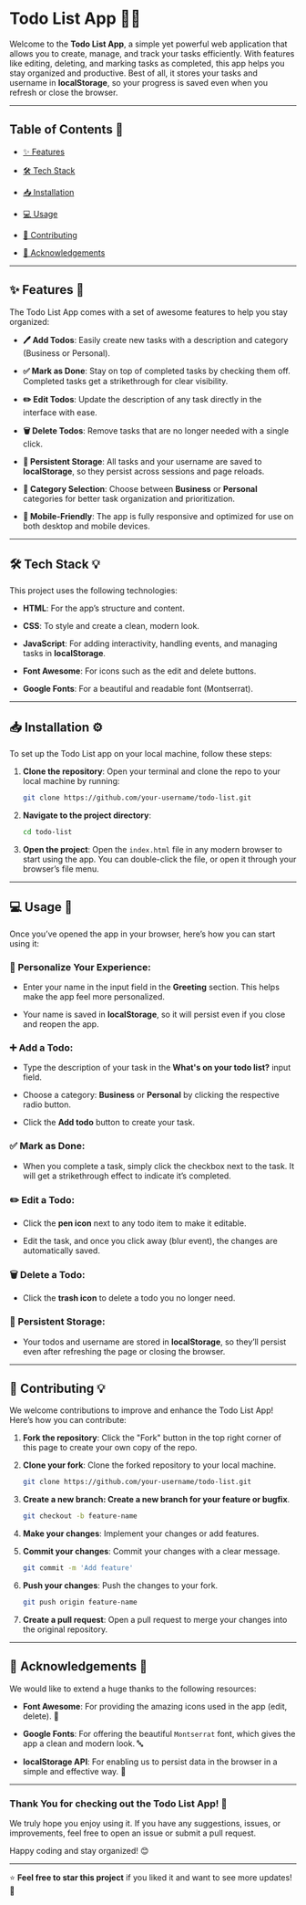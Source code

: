# Todo List App 📝✨

Welcome to the **Todo List App**, a simple yet powerful web application that allows you to create, manage, and track your tasks efficiently. With features like editing, deleting, and marking tasks as completed, this app helps you stay organized and productive. Best of all, it stores your tasks and username in **localStorage**, so your progress is saved even when you refresh or close the browser.

---

## Table of Contents 📑

- [✨ Features](#features)

- [🛠️ Tech Stack](#tech-stack)

- [📥 Installation](#installation)

- [💻 Usage](#usage)

<!-- - [📸 Screenshots](#screenshots) -->

- [🤝 Contributing](#contributing)

- [🙏 Acknowledgements](#acknowledgements)

---

## ✨ Features 🚀

The Todo List App comes with a set of awesome features to help you stay organized:

- **🖊️ Add Todos**: Easily create new tasks with a description and category (Business or Personal).

- **✅ Mark as Done**: Stay on top of completed tasks by checking them off. Completed tasks get a strikethrough for clear visibility.

- **✏️ Edit Todos**: Update the description of any task directly in the interface with ease.

- **🗑️ Delete Todos**: Remove tasks that are no longer needed with a single click.

- **💾 Persistent Storage**: All tasks and your username are saved to **localStorage**, so they persist across sessions and page reloads.

- **🔀 Category Selection**: Choose between **Business** or **Personal** categories for better task organization and prioritization.

- **📱 Mobile-Friendly**: The app is fully responsive and optimized for use on both desktop and mobile devices.

---

## 🛠️ Tech Stack 💡

This project uses the following technologies:

- **HTML**: For the app’s structure and content.

- **CSS**: To style and create a clean, modern look.

- **JavaScript**: For adding interactivity, handling events, and managing tasks in **localStorage**.

- **Font Awesome**: For icons such as the edit and delete buttons.

- **Google Fonts**: For a beautiful and readable font (Montserrat).

---

## 📥 Installation ⚙️

To set up the Todo List app on your local machine, follow these steps:

1. **Clone the repository**:
   Open your terminal and clone the repo to your local machine by running:
   ```bash
   git clone https://github.com/your-username/todo-list.git
   ```

2. **Navigate to the project directory**:

   ```bash
   cd todo-list
   ```

3. **Open the project**: Open the `index.html` file in any modern browser to start using the app. You can double-click the file, or open it through your browser’s file menu.

---

## 💻 Usage 📝

Once you’ve opened the app in your browser, here’s how you can start using it:

### 👋 Personalize Your Experience:

- Enter your name in the input field in the **Greeting** section. This helps make the app feel more personalized.

- Your name is saved in **localStorage**, so it will persist even if you close and reopen the app.

### ➕ Add a Todo:

- Type the description of your task in the **What's on your todo list?** input field.

- Choose a category: **Business** or **Personal** by clicking the respective radio button.

- Click the **Add todo** button to create your task.

### ✅ Mark as Done:

- When you complete a task, simply click the checkbox next to the task. It will get a strikethrough effect to indicate it’s completed.

### ✏️ Edit a Todo:

- Click the **pen icon** next to any todo item to make it editable.

- Edit the task, and once you click away (blur event), the changes are automatically saved.

### 🗑️ Delete a Todo:

- Click the **trash icon** to delete a todo you no longer need.

### 💾 Persistent Storage:

- Your todos and username are stored in **localStorage**, so they’ll persist even after refreshing the page or closing the browser.

---

<!-- ## 📸 Screenshots 📷

Here's a preview of how the app looks in action:

![Todo List App Screenshot](./images/screenshot.png) -->

## 🤝 Contributing 💡

We welcome contributions to improve and enhance the Todo List App! Here’s how you can contribute:

1. **Fork the repository**: Click the "Fork" button in the top right corner of this page to create your own copy of the repo.

2. **Clone your fork**: Clone the forked repository to your local machine.
   ```bash
   git clone https://github.com/your-username/todo-list.git
   ```

3. **Create a new branch: Create a new branch for your feature or bugfix**.
   ```bash
   git checkout -b feature-name
   ```

4. **Make your changes**: Implement your changes or add features.

5. **Commit your changes**: Commit your changes with a clear message.
   ```bash
   git commit -m 'Add feature'
   ```

6. **Push your changes**: Push the changes to your fork.
   ```bash
   git push origin feature-name
   ```

7. **Create a pull request**: Open a pull request to merge your changes into the original repository.

---

## 🙏 Acknowledgements 💖

We would like to extend a huge thanks to the following resources:

- **Font Awesome**: For providing the amazing icons used in the app (edit, delete). 🎨

- **Google Fonts**: For offering the beautiful `Montserrat` font, which gives the app a clean and modern look. 🔤

- **localStorage API**: For enabling us to persist data in the browser in a simple and effective way. 💾

---

### Thank You for checking out the Todo List App! 🎉

We truly hope you enjoy using it. If you have any suggestions, issues, or improvements, feel free to open an issue or submit a pull request. 

Happy coding and stay organized! 😊

---

⭐ **Feel free to star this project** if you liked it and want to see more updates! 🌟
